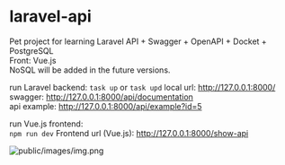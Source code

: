 # laravel-api

Pet project for learning Laravel API + Swagger + OpenAPI + Docket + PostgreSQL  
Front: Vue.js  
NoSQL will be added in the future versions.

run Laravel backend:
```task up``` or ```task upd```
local url: http://127.0.0.1:8000/  
swagger: http://127.0.0.1:8000/api/documentation  
api example: http://127.0.0.1:8000/api/example?id=5  

run Vue.js frontend:  
```npm run dev```
Frontend url (Vue.js): http://127.0.0.1:8000/show-api

![public/images/img.png](public/images/img.png)
